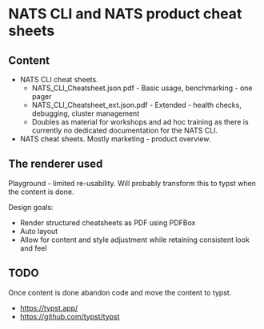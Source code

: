 # NATS CLI and NATS product cheat sheets

## Content 

* NATS CLI cheat sheets. 
    * NATS_CLI_Cheatsheet.json.pdf - Basic usage, benchmarking - one pager
    * NATS_CLI_Cheatsheet_ext.json.pdf - Extended - health checks, debugging, cluster management
    * Doubles as material for workshops and ad hoc training as there is currently no dedicated documentation for the NATS CLI.
* NATS cheat sheets. Mostly marketing - product overview. 

## The renderer used

Playground - limited re-usability. Will probably transform this to typst when the content is done.

Design goals:
* Render structured cheatsheets as PDF using PDFBox
* Auto layout
* Allow for content and style adjustment while retaining consistent look and feel

## TODO

Once content is done abandon code and move the content to typst. 
* https://typst.app/
* https://github.com/typst/typst
